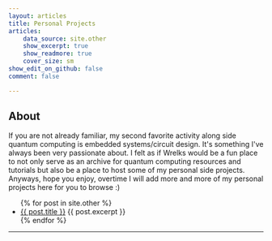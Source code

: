 ```yaml
---
layout: articles
title: Personal Projects
articles:
    data_source: site.other
    show_excerpt: true
    show_readmore: true
    cover_size: sm
show_edit_on_github: false
comment: false

---
```

<div class="article__content" markdown="1">

## About

If you are not already familiar, my second favorite activity along side quantum computing is embedded systems/circuit design. It's something I've always been very passionate about. I felt as if Wrelks would be a fun place to not only serve as an archive for quantum computing resources and tutorials but also be a place to host some of my personal side projects. Anyways, hope you enjoy, overtime I will add more and more of my personal projects here for you to browse :)

<ul>
  {% for post in site.other %}
    <li>
      <a href="{{ post.url }}">{{ post.title }}</a>
      {{ post.excerpt }}
    </li>
  {% endfor %}
</ul>

---

</div>